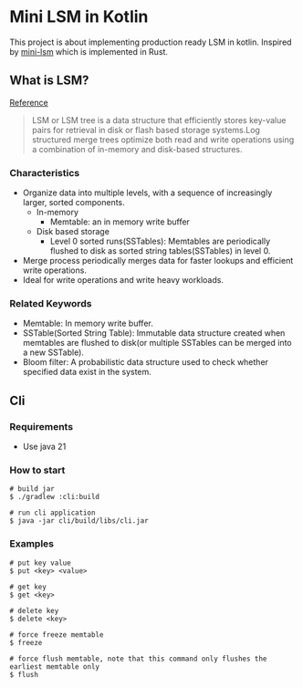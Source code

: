 # Mini LSM in Kotlin 

This project is about implementing production ready LSM in kotlin. 
Inspired by [mini-lsm](https://github.com/skyzh/mini-lsm) which is implemented in Rust.

## What is LSM? 

[Reference](https://www.scylladb.com/glossary/log-structured-merge-tree/)
> LSM or LSM tree is a data structure that efficiently stores key-value pairs for retrieval in disk or flash based storage systems.Log structured merge trees optimize both read and write operations using a combination of in-memory and disk-based structures.  

### Characteristics 
- Organize data into multiple levels, with a sequence of increasingly larger, sorted components.   
  - In-memory 
    - Memtable: an in memory write buffer    
  - Disk based storage
    - Level 0 sorted runs(SSTables): Memtables are periodically flushed to disk as sorted string tables(SSTables) in level 0.
- Merge process periodically merges data for faster lookups and efficient write operations. 
- Ideal for write operations and write heavy workloads.

### Related Keywords 

- Memtable: In memory write buffer. 
- SSTable(Sorted String Table): Immutable data structure created when memtables are flushed to disk(or multiple SSTables can be merged into a new SSTable). 
- Bloom filter: A probabilistic data structure used to check whether specified data exist in the system. 

## Cli

### Requirements 
- Use java 21 

### How to start 
```shell
# build jar 
$ ./gradlew :cli:build

# run cli application 
$ java -jar cli/build/libs/cli.jar
```

### Examples 
```shell
# put key value  
$ put <key> <value>  

# get key  
$ get <key>

# delete key 
$ delete <key> 

# force freeze memtable  
$ freeze 

# force flush memtable, note that this command only flushes the earliest memtable only 
$ flush  
```
